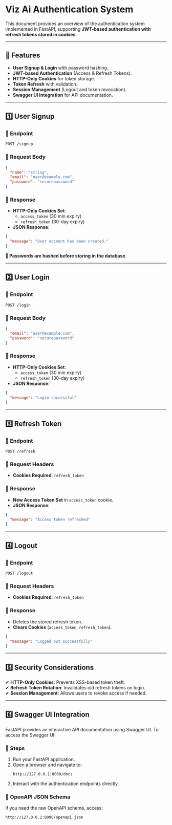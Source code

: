 # Viz Ai Authentication System

This document provides an overview of the authentication system implemented in FastAPI, supporting **JWT-based authentication with refresh tokens stored in cookies**.

---

## 🚀 Features

- **User Signup & Login** with password hashing.
- **JWT-based Authentication** (Access & Refresh Tokens).
- **HTTP-Only Cookies** for token storage.
- **Token Refresh** with validation.
- **Session Management** (Logout and token revocation).
- **Swagger UI Integration** for API documentation.

---

## 1️⃣ User Signup

### 📌 Endpoint

```http
POST /signup
```

### 🔹 Request Body

```json
{
  "name": "string",
  "email": "user@example.com",
  "password": "securepassword"
}
```

### 🔹 Response

- **HTTP-Only Cookies Set**:
  - `access_token` (30 min expiry)
  - `refresh_token` (30-day expiry)
- **JSON Response**:

```json
{
  "message": "User account has been created."
}
```

**🔹 Passwords are hashed before storing in the database.**

---

## 2️⃣ User Login

### 📌 Endpoint

```http
POST /login
```

### 🔹 Request Body

```json
{
  "email": "user@example.com",
  "password": "securepassword"
}
```

### 🔹 Response

- **HTTP-Only Cookies Set**:
  - `access_token` (30 min expiry)
  - `refresh_token` (30-day expiry)
- **JSON Response**:

```json
{
  "message": "Login successful"
}
```

---

## 3️⃣ Refresh Token

### 📌 Endpoint

```http
POST /refresh
```

### 🔹 Request Headers

- **Cookies Required**: `refresh_token`

### 🔹 Response

- **New Access Token Set** in `access_token` cookie.
- **JSON Response**:

```json
{
  "message": "Access token refreshed"
}
```

---

## 4️⃣ Logout

### 📌 Endpoint

```http
POST /logout
```

### 🔹 Request Headers

- **Cookies Required**: `refresh_token`

### 🔹 Response

- Deletes the stored refresh token.
- **Clears Cookies** (`access_token`, `refresh_token`).

```json
{
  "message": "Logged out successfully"
}
```

---

## 5️⃣ Security Considerations

✔ **HTTP-Only Cookies**: Prevents XSS-based token theft.\
✔ **Refresh Token Rotation**: Invalidates old refresh tokens on login.\
✔ **Session Management**: Allows users to revoke access if needed.

---

## 6️⃣ Swagger UI Integration

FastAPI provides an interactive API documentation using Swagger UI. To access the Swagger UI:

### 📌 Steps

1. Run your FastAPI application.
2. Open a browser and navigate to:
   ```
   http://127.0.0.1:8000/docs
   ```
3. Interact with the authentication endpoints directly.

### 🔹 OpenAPI JSON Schema

If you need the raw OpenAPI schema, access:

```
http://127.0.0.1:8000/openapi.json

```
